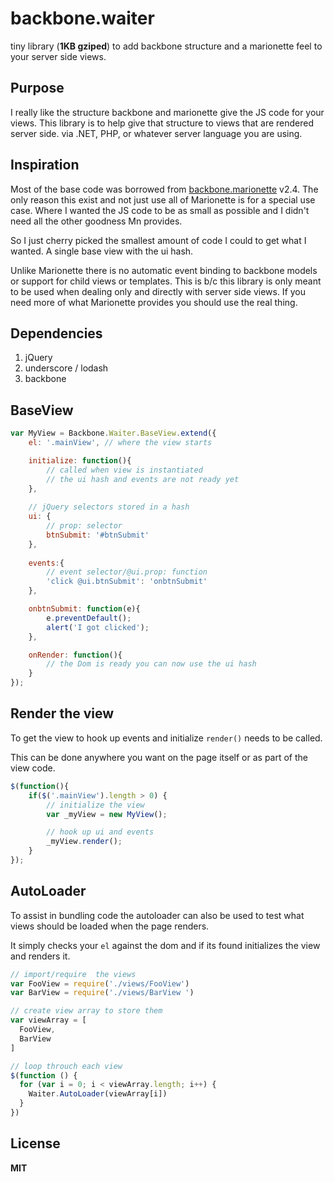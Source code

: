 


# backbone.waiter
tiny library (**1KB gziped**) to add backbone structure and a marionette feel to your server side views.

## Purpose
I really like the structure backbone and marionette give the JS code for your views. This library is to help give that structure to views that are rendered server side.
via .NET, PHP, or whatever server language you are using.

## Inspiration
Most of the base code was borrowed from [backbone.marionette](https://github.com/marionettejs/backbone.marionette) v2.4. The only reason this exist and not just use all of Marionette is for a special use case. 
Where I wanted the JS code to be as small as possible and I didn't need all the other goodness Mn provides.

So I just cherry picked the smallest amount of code I could to get what I wanted. A single base view with the ui hash. 

Unlike Marionette there is no automatic event binding to backbone models or support for child views or templates. This is b/c this library is only meant to be used when dealing only and directly with server side views. If you need more of what Marionette provides you should use the real thing.

## Dependencies
1. jQuery
2. underscore / lodash
3. backbone

## BaseView
```javascript	
var MyView = Backbone.Waiter.BaseView.extend({
	el: '.mainView', // where the view starts 

	initialize: function(){
		// called when view is instantiated
		// the ui hash and events are not ready yet
	},	
	
	// jQuery selectors stored in a hash
	ui: {
		// prop: selector
		btnSubmit: '#btnSubmit'
	},	
		
	events:{
		// event selector/@ui.prop: function
		'click @ui.btnSubmit': 'onbtnSubmit'
	},

	onbtnSubmit: function(e){
		e.preventDefault();
		alert('I got clicked');
	},

	onRender: function(){
		// the Dom is ready you can now use the ui hash
	}
});


```

## Render the view
To get the view to hook up events and initialize ```render()``` needs to be called. 

This can be done anywhere you want on the page itself or as part of the view code.

```javascript
$(function(){
	if($('.mainView').length > 0) {
		// initialize the view
		var _myView = new MyView(); 

		// hook up ui and events
		_myView.render();
	}
});
```

## AutoLoader
To assist in bundling code the autoloader can also be used to test what views should be loaded when the page renders. 

It simply checks your ```el``` against the dom and if its found initializes the view and renders it.  

```javascript
// import/require  the views
var FooView = require('./views/FooView')
var BarView = require('./views/BarView ')

// create view array to store them
var viewArray = [
  FooView,
  BarView
]

// loop throuch each view 
$(function () {
  for (var i = 0; i < viewArray.length; i++) {
    Waiter.AutoLoader(viewArray[i])
  }
})

```

## License
**MIT**
